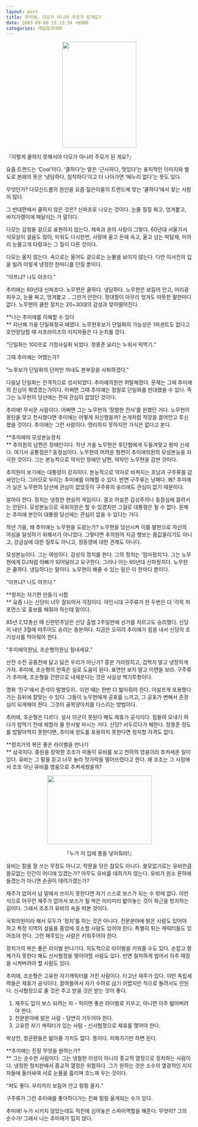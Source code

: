 ```yaml
---
layout: post
title: 추미애, 다모가 아니라 주모가 된게요?
date: 2003-09-08 15:13:34 +0900
categories: 깨달음의대화
---
```

<p align="center">
  <img src="http://drkimz.com/technote/board/KDR/upimg/1062999616.jpg" width="200" height="285" border="0" />
</p>

<p align="left">
  『이렇게 쿨하지 못해서야 다모가 아니라 주모가 된 게요?』
</p> 요즘 트렌드는 ‘Cool’이다. ‘쿨하다’는 말은 ‘근사하다, 멋있다’는 표피적인 이미지와 별도로 본래의 뜻은 ‘냉담하다, 침착하다’이고 더 나아가면 ‘에누리 없다’는 뜻도 있다.

무엇인가? 다모신드롬의 원인을 요즘 젊은이들의 트렌드에 맞는 ‘쿨하다’에서 찾는 사람이 많다. 

그 반대편에서 쿨하지 않은 것은? 신파조로 나오는 것이다. 눈물 질질 짜고, 엉겨붙고, 바지가랭이에 매달리는 거 말이다. 

다모는 감정을 겉으로 표현하지 않는다. 채옥과 윤의 사랑이 그렇다. 60년대 서울가서 식모살이 설움도 많아, 미워도 다시한번, 사랑에 울고 돈에 속고, 울고 넘는 박달재, 미아리 눈물고개 타령과는 그 질이 다른 것이다. 

다모는 울지 않는다. 속으로는 울어도 겉으로는 눈물을 보이지 않는다. 다만 이서진의 입을 빌려 이렇게 냉정한 한마디를 던질 뿐이다. 

“아프냐? 나도 아프다.”

추미애는 60년대 신파조다. 노무현은 쿨하다. 냉담하다. 노무현은 보듬어 안고, 어리광 피우고, 눈물 짜고, 엉겨붙고 .. 그딴거 안한다. 정대철이 아무리 엉겨도 따뜻한 말한마디 없다. 노무현의 쿨한 정치는 20~30대의 감성과 맞아떨어진다. 

**나는 추미애를 이해할 수 있다  
** 지난해 가을 단일화정국 때였다. 노무현후보가 단일화의 가능성은 1퍼센트도 없다고 호언장담할 때 서프라이즈의 지지자들은 다 눈치를 깠다.

“단일화는 100프로 기정사실화 되었다. 정몽준 요리는 누워서 떡먹기.”

그때 추미애는 어땠는가? 

"노후보가 단일화의 단자만 꺼내도 본부장을 사퇴하겠다."

다음날 단일화는 전격적으로 성사되었다. 추미애의원만 허탈해졌다. 문제는 그때 추미애의 진심이 뭐였겠는가이다. 어쩌면 그때 추미애는 정말로 단일화를 반대했을 수 있다. 즉 그는 노무현의 당선에는 전혀 관심이 없었던 것이다. 

추미애! 무서운 사람이다. 어쩌면 그는 노무현의 ‘장렬한 전사’를 원했던 거다. 노무현이 몽탄을 맞고 전사했다면 추미애는 어떻게 처신했을까? 논개처럼 적장을 끌어안고 투신했을 것이다. 추미애는 그런 사람이다. 영리하지 못하지만 가식은 없다고 본다. 

**추미애의 모성본능정치  
** 추의원의 남편은 장애인이다. 작년 가을 노무현은 후단협에게 두들겨맞고 왕따 신세다. 여기서 공통점은? 동정심이다. 노무현의 어려운 형편이 추미애의원의 모성본능을 자극한 것이다. 그는 본능적으로 약자인 장애인 남편, 약자인 노무현을 감싼 것이다.

추의원이 보기에는 대통령이 강자이다. 본능적으로 약자로 비쳐지는 호남과 구주류를 감싸안는다. 그러므로 우리는 추미애를 이해할 수 있다. 반면 구주류는 낭패다. 왜? 추미애가 실은 노무현의 당선에 관심이 없었듯이 구주류의 승리에도 관심이 없기 때문이다.

알아야 한다. 정치는 냉정한 현실의 게임이다. 결코 어설픈 감상주의나 동정심에 끌려서는 안된다. 모성본능으로 국회의원은 할 수 있겠지만 그걸로 대통령은 될 수 없다. 문제는 추미애 본인이 대통령 당선에는 관심이 없을 수 있다는 거다.

작년 가을, 왜 추미애는 노무현을 도왔는가? 노무현을 당선시켜 이를 발판으로 자신의 야심을 달성하기 위해서가 아니었다. 그렇다면 추의원의 지금 행보는 몸값올리기도 아니고, 강금실에 대한 질투도 아니고, 정동영에 대한 견제도 아니다.

모성본능이다. 그는 여성이다. 감성의 정치를 한다. 그의 정치는 ‘엄마정치’다. 그는 노무현에게 DJ처럼 아빠가 되어달라고 요구한다. 그러나 이는 60년대 신파정치다. 노무현은 쿨하다. 냉담하다는 말이다. 노무현이 해줄 수 있는 말은 이 한마디 뿐이다.

“아프냐? 나도 아프다.” 

**정치는 자기편 만들기 시합   
** 요즘 나는 신당이 너무 잘되어서 걱정이다. 야인시대 구주류가 한 두번은 더 ‘각목 퍼포먼스’로 홍보를 해줘야 하는데 말이다. 

85년 2,12총선 때 신한민주당은 신당 출범 2주일만에 선거를 치르고도 승리했다. 신당이 내년 3월에 떠주어도 승리는 충분하다. 지금은 오히려 추미애가 힘을 내서 신당의 조기성사를 막아줘야 한다.

“추미애의원님, 조순형의원님 힘내세요.” 

산전 수전 공중전에 닳고 닳은 우리가 아닌가? 흥분 가라앉히고, 겁먹지 말고 냉정하게 가자. 추미애, 조순형의 딴죽은 실로 도움이 된다. 표면만 보지 말고 이면을 보라. 구주류가 추미애, 조순형을 간판으로 내세운다는 것은 사실상 백기투항이다. 

영화 ‘친구’에서 준석이 말했듯이.. 이런 때는 한번 더 밟아줘야 한다. 어설프게 포용했다가는 등뒤에 칼맞는 수 있다. 그들이 노무현에게 공포를 느끼고, 그 공포가 변해서 존경심이 되게해야 한다. 그것이 골목양아치를 다스리는 방법이다. 

추미애, 조순형은 다르다. 설사 아군이 못된다 해도 제휴가 공식이다. 힘들여 모내기 하다가 밥먹기 전에 체할라 물 한사발 마시는 거다. 신당? 서두르다가 체한다. 정몽준 정도를 밥말아먹지 못한다면, 추미애 정도를 포용하지 못한다면 정치할 자격도 없다. 

**정치가의 복은 좋은 라이벌을 만나기  
** 삼국지다. 중원을 장악한 조조가 떠돌이 유비를 보고 천하의 영웅이라 추켜세운 일이 있다. 유비는 그 말을 듣고 너무 놀라 젓가락을 떨어뜨렸다고 한다. 왜 조조는 그 시점에서 조또 아닌 유비를 영웅으로 추켜세웠을까?

<p align="center">
  <img src="http://drkimz.com/technote/board/KDR/upimg/1062997262.jpg" width="283" height="185" border="0" />
</p>

<p align="center">
  『누가 저 입에 똥을 넣어줘라!』
</p>유비는 칼을 잘 쓰는 무장도 아니고, 학문을 닦은 참모도 아니다. 쓸모없기로는 유비만큼 쓸모없는 인간이 어디에 있겠는가? 아무도 유비를 데려가지 않는다. 유비가 원소 문하에 들겠는가 아니면 손권이 데려가겠는가?

재주가 없어서 남 밑에서 쓰이지 못한다면 자기 스스로 보스가 되는 수 밖에 없다. 이런 식으로 아무런 재주가 없어서 보스가 될 싹은 미리미리 밟아놓는 것이 화근을 방지하는 길이다. 그래서 조조가 유비의 속을 떠본 것이다. 

국회의원이라 해서 모두가 ‘정치’를 하는 것은 아니다. 전문분야에 밝은 사람도 있어야 하고 특정 지역의 설움을 중앙에 호소할 사람도 있어야 한다. 특별히 튀는 캐릭터들도 있어조야 한다. 그런 재주있는 사람은 키워주어야 한다.

정치가의 복은 좋은 라이벌 만나기다. 의도적으로 라이벌을 키워줄 수도 있다. 손잡고 함께가지 못한다 해도 신사협정을 맺어야할 사람도 있다. 반면 철저하게 씹어서 아주 매장을 시켜버려야 할 사람도 있다. 

추미애, 조순형은 고유한 자기캐릭터를 가진 사람이다. 타고난 재주가 있다. 이런 독립세력들은 제휴가 공식이다. 끌여들여서 자기 수하로 삼기 어렵지만 적으로 돌려서도 안된다. 신사협정으로 줄 것은 주고 받을 것은 받는 것이 좋다. 

1) 재주도 없이 보스 되려는 자 - 적이면 좋은 라이벌로 키우고, 아니면 아주 밟아버려야 한다.   
2) 전문분야에 밝은 사람 - 당연히 거두어야 한다.  
3) 고유한 자기 캐릭터가 있는 사람 - 신사협정으로 제휴를 맺어야 한다.

박상천, 정균환들은 밟아줄 가치도 없다. 똥이다. 피해가기만 하면 된다. 

**추미애는 진정 무엇을 원하는가?  
** 그는 순수한 사람이다. 그는 냉철한 이성이 아니라 종교적 열정으로 정치하는 사람이다. 냉정한 정치판에서 종교적 열정은 위험하다. 그가 원하는 것은 소수의 열광적인 지지자들에 둘러싸여 서로 눈물을 흘리며 흐느껴 우는 것이다. 

“져도 좋다. 우리끼리 보듬어 안고 펑펑 울자.” 

구주류가 그런 추미애를 좋아하다가는 진짜 펑펑 울게되는 수가 있다. 

추미애! 누가 시키지 않았는데도 적진에 심어놓은 스파이역할을 해준다. 무엇이? 그의 순수가! 그래서 나는 추미애가 밉지 않다.